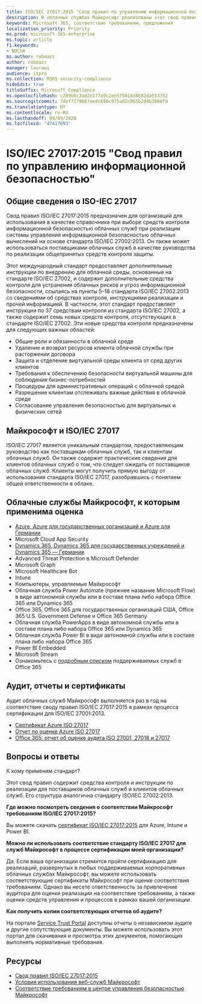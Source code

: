 ```yaml
---
title: ISO/IEC 27017:2015 "Свод правил по управлению информационной безопасностью"
description: В облачных службах Майкрософт реализованы этот свод правил по управлению информационной безопасностью.
keywords: Microsoft 365, соответствие требованиям, предложения
localization_priority: Priority
ms.prod: microsoft-365-enterprise
ms.topic: article
f1.keywords:
- NOCSH
ms.author: robmazz
author: robmazz
manager: laurawi
audience: itpro
ms.collection: M365-security-compliance
hideEdit: true
titleSuffix: Microsoft Compliance
ms.openlocfilehash: c289b8c3ad2e177a9c2ee575014d8682da553352
ms.sourcegitcommit: 74ef7179887eedc696c975a82c865b2d4b3808fd
ms.translationtype: HT
ms.contentlocale: ru-RU
ms.lasthandoff: 09/09/2020
ms.locfileid: "47417693"
---
```

# <a name="isoiec-270172015-code-of-practice-for-information-security-controls"></a>ISO/IEC 27017:2015 "Свод правил по управлению информационной безопасностью"

## <a name="iso-iec-27017-overview"></a>Общие сведения о ISO-IEC 27017

Свод правил ISO/IEC 27017:2015 предназначен для организаций для использования в качестве справочника при выборе средств контроля информационной безопасностью облачных служб при реализации системы управления информационной безопасностью облачных вычислений на основе стандарта ISO/IEC 27002:2013. Он также может использоваться поставщиками облачных служб в качестве руководства по реализации общепринятых средств контроля защиты.

Этот международный стандарт предоставляет дополнительные инструкции по внедрению для облачной среды, основанные на стандарте ISO/IEC 27002, и содержит дополнительные средства контроля для устранения облачных рисков и угроз информационной безопасности, ссылаясь на пункты 5–18 стандарта ISO/IEC 27002:2013 со сведениями об средствах контроля, инструкциями реализации и прочей информацией. В частности, этот стандарт предоставляет инструкции по 37 средствам контроля из стандарта ISO/IEC 27002, а также содержит семь новых средств контроля, отсутствующих в стандарте ISO/IEC 27002. Эти новые средства контроля предназначены для следующих важных областей:

- Общие роли и обязанности в облачной среде
- Удаление и возврат ресурсов клиента облачной службы при расторжении договора
- Защита и отделение виртуальной среды клиента от сред других клиентов
- Требования к обеспечению безопасности виртуальной машины для соблюдения бизнес-потребностей
- Процедуры для административных операций с облачной средой
- Разрешение клиентам отслеживать важные действия в облачной среде
- Согласование управления безопасностью для виртуальных и физических сетей

## <a name="microsoft-and-isoiec-27017"></a>Майкрософт и ISO/IEC 27017

ISO/IEC 27017 является уникальным стандартом, предоставляющим руководство как поставщикам облачных служб, так и клиентам облачных служб. Он также содержит практические сведения для клиентов облачных служб о том, что следует ожидать от поставщиков облачных служб. Клиенты могут получить прямую выгоду от использования стандарта ISO/IEC 27017, разобравшись с понятием общей ответственности в облаке.

## <a name="microsoft-in-scope-cloud-services"></a>Облачные службы Майкрософт, к которым применима оценка

- [Azure, Azure для государственных организаций и Azure для Германии](https://aka.ms/AzureCompliance)
- Microsoft Cloud App Security
- [Dynamics 365, Dynamics 365 для государственных учреждений и Dynamics 365 — Германия](https://aka.ms/d365-compliance-list)
- Advanced Threat Protection в Microsoft Defender
- Microsoft Graph
- Microsoft Healthcare Bot
- Intune
- Компьютеры, управляемые Майкрософт
- Облачная служба Power Automate (прежнее название Microsoft Flow) в виде автономной службы или в составе плана либо набора Office 365 или Dynamics 365
- Office 365, Office 365 для государственных организаций США, Office 365 U.S. Government Defense и Office 365 Germany
- Облачная служба PowerApps в виде автономной службы или в составе плана либо набора Office 365 или Dynamics 365
- Облачная служба Power BI в виде автономной службы или в составе плана либо набора Office 365
- Power BI Embedded
- Microsoft Stream
- Ознакомьтесь с [подробным списком](https://go.microsoft.com/fwlink/p/?linkid=2077751) поддерживаемых служб в Office 365

## <a name="audits-reports-and-certificates"></a>Аудит, отчеты и сертификаты

Аудит облачных служб Майкрософт выполняется раз в год на соответствие своду правил ISO/IEC 27017:2015 в рамках процесса сертификации для ISO/IEC 27001:2013.

- [Сертификат Azure ISO 27017](https://aka.ms/azureiso27017cert)
- [Отчет по оценке Azure ISO 27017](https://aka.ms/azureiso27017report)
- [Office 365: отчет об оценке аудита ISO 27001, 27018 и 27017](https://aka.ms/o365isoreport)

## <a name="frequently-asked-questions"></a>Вопросы и ответы

К кому применим стандарт?

Этот свод правил содержит средства контроля и инструкции по реализации для поставщиков облачных служб и клиентов облачных служб. Его структура аналогична стандарту ISO/IEC 27002:2013.

**Где можно посмотреть сведения о соответствии Майкрософт требованиям ISO/IEC 27017:2015?**

Вы можете скачать [сертификат ISO/IEC 27017:2015](https://aka.ms/azureiso27017) для Azure, Intune и Power BI.

**Можно ли использовать соответствие стандарту ISO/IEC 27017 для служб Майкрософт в процессе сертификации моей организации?**

Да. Если ваша организации стремится пройти сертификацию для реализаций, развернутых в любых поддерживаемых корпоративных облачных службах Майкрософт, вы можете использовать соответствующие сертификаты Майкрософт при оценке соответствия требованиям. Однако вы несете ответственность за привлечение аудитора для оценки реализации на соответствие требованиям, а также оценки средств управления и процессов в рамках вашей организации.

**Как получить копии соответствующих отчетов об аудите?**

На портале [Service Trust Portal](https://aka.ms/stphelp) доступны отчеты о независимом аудите и другие сопутствующие документы. Вы можете использовать этот портал для скачивания и просмотра этих документов, помогающих выполнять нормативные требования.

## <a name="resources"></a>Ресурсы

- [Свод правил ISO/IEC 27017:2015](https://www.iso.org/iso/iso_catalogue/catalogue_tc/catalogue_detail.htm?csnumber=43757)
- [Условия использования веб-служб Майкрософт](https://aka.ms/Online-Services-Terms)
- [Соответствие требованиям в центре управления безопасностью Майкрософт](https://www.microsoft.com/trust-center/compliance/compliance-overview)
